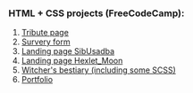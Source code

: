 ### HTML + CSS projects (FreeCodeCamp):
1. <a href="https://kuznevia.github.io/portfolio-project/source/tribute_page/index.html" target="_blank">Tribute page</a>
2. <a href="https://kuznevia.github.io/portfolio-project/source/survey/index.html" target="_blank">Survery form</a>
3. <a href="https://kuznevia.github.io/portfolio-project/source/sibusadba_landing/sibusadba_english_version/index.html" target="_blank">Landing page SibUsadba</a>
4. <a href="https://kuznevia.github.io/portfolio-project/source/hexlet_moon/index.html" target="_blank">Landing page Hexlet_Moon</a>
5. <a href="https://kuznevia.github.io/portfolio-project/source/witchers_bestiary/index.html" target="_blank">Witcher's bestiary (including some SCSS)</a>
6. <a href="https://kuznevia.github.io/portfolio-project/" target="_blank"> Portfolio</a>
